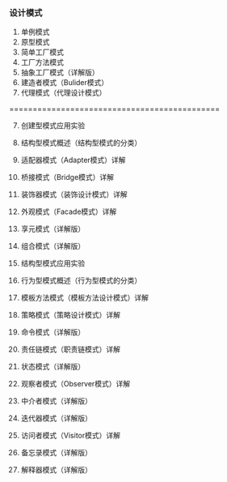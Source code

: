 ### 设计模式

1. 单例模式
2. 原型模式
3. 简单工厂模式
4. 工厂方法模式
5. 抽象工厂模式（详解版）
6. 建造者模式（Bulider模式）
7. 代理模式（代理设计模式）

=============================================



7. 创建型模式应用实验
8. 结构型模式概述（结构型模式的分类）

10. 适配器模式（Adapter模式）详解
11. 桥接模式（Bridge模式）详解
12. 装饰器模式（装饰设计模式）详解
13. 外观模式（Facade模式）详解
14. 享元模式（详解版）
15. 组合模式（详解版）
16. 结构型模式应用实验
17. 行为型模式概述（行为型模式的分类）
18. 模板方法模式（模板方法设计模式）详解
19. 策略模式（策略设计模式）详解
20. 命令模式（详解版）
21. 责任链模式（职责链模式）详解
22. 状态模式（详解版）
23. 观察者模式（Observer模式）详解
24. 中介者模式（详解版）
25. 迭代器模式（详解版）
26. 访问者模式（Visitor模式）详解
27. 备忘录模式（详解版）
28. 解释器模式（详解版）
